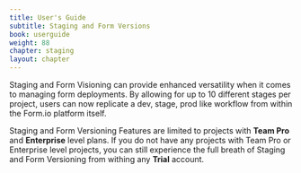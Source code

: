 ```yaml
---
title: User's Guide
subtitle: Staging and Form Versions
book: userguide
weight: 88
chapter: staging
layout: chapter
---
```

Staging and Form Visioning can provide enhanced versatility when it comes to managing form deployments. 
By allowing for up to 10 different stages per project, users can now replicate a dev, stage, prod like workflow 
from within the Form.io platform itself.
 
Staging and Form Versioning Features are limited to projects with **Team Pro** and **Enterprise** level plans. 
If you do not have any projects with Team Pro or Enterprise level projects, you can still experience the full breath of
Staging and Form Versioning from withing any **Trial** account. 



